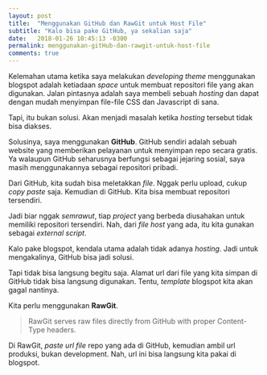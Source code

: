 ```yaml
---
layout: post
title:  "Menggunakan GitHub dan RawGit untuk Host File"
subtitle: "Kalo bisa pake GitHub, ya sekalian saja"
date:   2018-01-26 10:45:13 -0300
permalink: menggunakan-gitHub-dan-rawgit-untuk-host-file
comments: true
---
```


Kelemahan utama ketika saya melakukan _developing_ _theme_ menggunakan blogspot adalah ketiadaan _space_ untuk membuat repositori file yang akan digunakan. Jalan pintasnya adalah saya membeli sebuah _hosting_ dan dapat dengan mudah menyimpan file-file CSS dan Javascript di sana.  
  
Tapi, itu bukan solusi. Akan menjadi masalah ketika _hosting_ tersebut tidak bisa diakses.  
  
Solusinya, saya menggunakan **GitHub**. GitHub sendiri adalah sebuah website yang memberikan pelayanan untuk menyimpan repo secara gratis. Ya walaupun GitHub seharusnya berfungsi sebagai jejaring sosial, saya masih menggunakannya sebagai repositori pribadi.  
  
Dari GitHub, kita sudah bisa meletakkan _file_. Nggak perlu upload, cukup _copy_ _paste_ saja. Kemudian di GitHub. Kita bisa membuat repositori tersendiri.  
  
Jadi biar nggak _semrawut_, tiap _project_ yang berbeda diusahakan untuk memiliki repositori tersendiri. Nah, dari _file_ _host_ yang ada, itu kita gunakan sebagai _external_ _script_.  
  
Kalo pake blogspot, kendala utama adalah tidak adanya _hosting_. Jadi untuk mengakalinya, GitHub bisa jadi solusi.  
  
Tapi tidak bisa langsung begitu saja. Alamat url dari file yang kita simpan di GitHub tidak bisa langsung digunakan. Tentu, _template_ blogspot kita akan gagal nantinya.  
  
Kita perlu menggunakan **RawGit**.  

> RawGit serves raw files directly from GitHub with proper Content-Type headers.

Di RawGit, _paste_ _url_ _file_ repo yang ada di GitHub, kemudian ambil url produksi, bukan development. Nah, url ini bisa langsung kita pakai di blogspot.